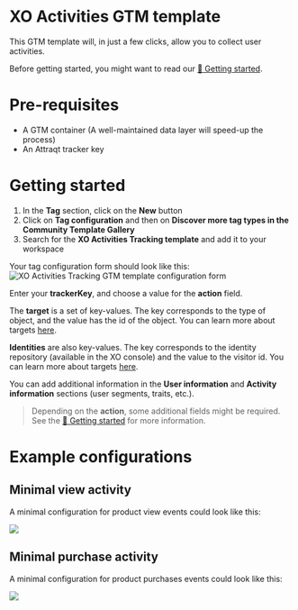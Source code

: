 # XO Activities GTM template
This GTM template will, in just a few clicks, allow you to collect user activities. 

Before getting started, you might want to read our [📌 Getting started](https://attraqt.gitbook.io/developer-documentation/getting-started).

# Pre-requisites
- A GTM container (A well-maintained data layer will speed-up the process)
- An Attraqt tracker key

# Getting started
1. In the **Tag** section, click on the **New** button
2. Click on **Tag configuration** and then on **Discover more tag types in the Community Template Gallery**
3. Search for the **XO Activities Tracking template** and add it to your workspace

Your tag configuration form should look like this:
![XO Activities Tracking GTM template configuration form](https://gblobscdn.gitbook.com/assets/-M29DVDUqAIkkL2XX89z/-M8PIZjRKdcPHDVBynFO/-M8POaNUQ-Lx3EMABJqa/Capture%20d%E2%80%99e%CC%81cran%202020-05-28%20a%CC%80%2010.28.43.png?alt=media&token=a0632441-6bc6-4f56-99d5-e5ed25b75ce3)

Enter your **trackerKey**, and choose a value for the **action** field.

The **target** is a set of key-values. The key corresponds to the type of object, and the value has the id of the object. You can learn more about targets [here](https://attraqt.gitbook.io/developer-documentation/getting-started#what-is-an-activity).

**Identities** are also key-values. The key corresponds to the identity repository (available in the XO console) and the value to the visitor id. 
You can learn more about targets [here](https://attraqt.gitbook.io/developer-documentation/getting-started#managing-identities).

You can add additional information in the **User information** and **Activity information** sections (user segments, traits, etc.).

> Depending on the **action**, some additional fields might be required. See the [📌 Getting started](https://attraqt.gitbook.io/developer-documentation/getting-started#what-is-an-activity) for more information.

# Example configurations

## Minimal **view** activity
A minimal configuration for product view events could look like this:

![](https://gblobscdn.gitbook.com/assets%2F-M29DVDUqAIkkL2XX89z%2F-M8PIZjRKdcPHDVBynFO%2F-M8PRba3HR6SjzoUCUsJ%2FCapture%20d%E2%80%99e%CC%81cran%202020-05-28%20a%CC%80%2010.41.49.png?alt=media&token=e2b509e3-eb3c-47aa-82a6-944fc546a712)

## Minimal **purchase** activity
A minimal configuration for product purchases events could look like this:

![](https://gblobscdn.gitbook.com/assets%2F-M29DVDUqAIkkL2XX89z%2F-M8PZhcLcMGiqCoEl2Ue%2F-M8P_KzFNOyJwc7Vn8QZ%2FCapture%20d%E2%80%99e%CC%81cran%202020-05-28%20a%CC%80%2011.20.12.png?alt=media&token=393ea1c5-6446-4626-a0c2-8b7442d09552)
